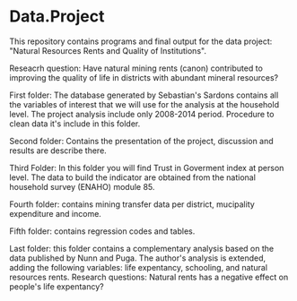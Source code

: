 # Data.Project 
 
 
This repository contains programs and final output for the data project: "Natural Resources Rents and Quality of Institutions".

Reseacrh question: Have natural mining rents (canon) contributed to improving the quality of life in districts with abundant mineral resources?

First folder: The database generated by Sebastian's Sardons contains all the variables of interest that we will use for the analysis at the household level. The project analysis 
include only 2008-2014 period. Procedure to clean data it's include in this folder.

Second folder: Contains the presentation of the project, discussion and results are describe there.

Third Folder: In this folder you will find Trust in Goverment index at person level. The data to build the indicator are obtained from the national household survey (ENAHO) module 85.

Fourth folder: contains mining transfer data per district, mucipality expenditure and income. 

Fifth folder: contains regression codes and tables. 

Last folder: this folder contains a complementary analysis based on the data published by Nunn and Puga. The author's analysis is extended, adding the 
following variables: life expentancy, schooling, and natural resources rents.
Research questions: Natural rents has a negative effect on people's life expentancy?


